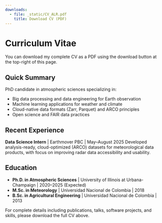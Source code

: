 ```yaml
---
downloads:
  - file: _static/CV_ALR.pdf
    title: Download CV (PDF)
---
```


# Curriculum Vitae

You can download my complete CV as a PDF using the download button at the top-right of this page.

## Quick Summary

PhD candidate in atmospheric sciences specializing in:
- Big data processing and data engineering for Earth observation
- Machine learning applications for weather and climate
- Cloud-native data formats (Zarr, Parquet) and ARCO principles
- Open science and FAIR data practices

## Recent Experience

**Data Science Intern** | Earthmover PBC | May–August 2025
Developed analysis-ready, cloud-optimized (ARCO) datasets for meteorological data products, with focus on improving radar data accessibility and usability.

## Education

- **Ph.D. in Atmospheric Sciences** | University of Illinois at Urbana-Champaign | 2020–2025 (Expected)
- **M.Sc. in Meteorology** | Universidad Nacional de Colombia | 2018
- **B.Sc. in Agricultural Engineering** | Universidad Nacional de Colombia | 2013

For complete details including publications, talks, software projects, and skills, please download the full CV above.
